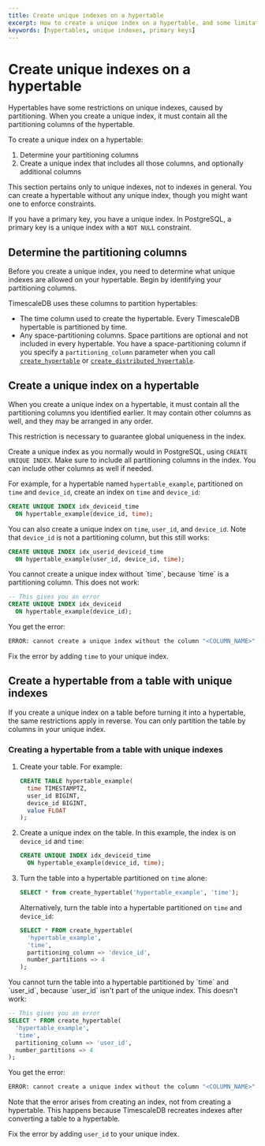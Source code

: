 ```yaml
---
title: Create unique indexes on a hypertable
excerpt: How to create a unique index on a hypertable, and some limitations on unique indexes
keywords: [hypertables, unique indexes, primary keys]
---
```


# Create unique indexes on a hypertable

Hypertables have some restrictions on unique indexes, caused by partitioning.
When you create a unique index, it must contain all the partitioning columns of
the hypertable.

To create a unique index on a hypertable:

1.  Determine your partitioning columns
1.  Create a unique index that includes all those columns, and optionally
    additional columns

<Highlight type="note">
This section pertains only to unique indexes, not to indexes in general. You
can create a hypertable without any unique index, though you might want one to
enforce constraints.

If you have a primary key, you have a unique index. In PostgreSQL, a primary key
is a unique index with a `NOT NULL` constraint.
</Highlight>

## Determine the partitioning columns

Before you create a unique index, you need to determine what unique indexes are
allowed on your hypertable. Begin by identifying your partitioning columns.

TimescaleDB uses these columns to partition hypertables:

*   The time column used to create the hypertable. Every TimescaleDB hypertable
    is partitioned by time.
*   Any space-partitioning columns. Space partitions are optional and not
    included in every hypertable. You have a space-partitioning column if you
    specify a `partitioning_column` parameter when you call
    [`create_hypertable`][create_hypertable] or
    [`create_distributed_hypertable`][create_distributed_hypertable].

## Create a unique index on a hypertable

When you create a unique index on a hypertable, it must contain all the
partitioning columns you identified earlier. It may contain other columns as
well, and they may be arranged in any order.

<Highlight type="note">
This restriction is necessary to guarantee global uniqueness in the index.
</Highlight>

Create a unique index as you normally would in PostgreSQL, using `CREATE UNIQUE
INDEX`. Make sure to include all partitioning columns in the index. You can
include other columns as well if needed.

For example, for a hypertable named `hypertable_example`, partitioned on `time`
and `device_id`, create an index on `time` and `device_id`:

```sql
CREATE UNIQUE INDEX idx_deviceid_time
  ON hypertable_example(device_id, time);
```

You can also create a unique index on `time`, `user_id`, and `device_id`. Note
that `device_id` is not a partitioning column, but this still works:

```sql
CREATE UNIQUE INDEX idx_userid_deviceid_time
  ON hypertable_example(user_id, device_id, time);
```

<Highlight type="note">
You cannot create a unique index without `time`, because `time` is a
partitioning column. This does not work:

```sql
-- This gives you an error
CREATE UNIQUE INDEX idx_deviceid
  ON hypertable_example(device_id);
```

You get the error:

```bash
ERROR: cannot create a unique index without the column "<COLUMN_NAME>" (used in partitioning) 
```

Fix the error by adding `time` to your unique index.
</Highlight>

## Create a hypertable from a table with unique indexes

If you create a unique index on a table before turning it into a hypertable, the
same restrictions apply in reverse. You can only partition the table by columns
in your unique index.

<Procedure>

### Creating a hypertable from a table with unique indexes

1.  Create your table. For example:

    ```sql
    CREATE TABLE hypertable_example(
      time TIMESTAMPTZ,
      user_id BIGINT,
      device_id BIGINT,
      value FLOAT
    );
    ```

1.  Create a unique index on the table. In this example, the index is on
    `device_id` and `time`:

    ```sql
    CREATE UNIQUE INDEX idx_deviceid_time
      ON hypertable_example(device_id, time);
    ```

1.  Turn the table into a hypertable partitioned on `time` alone:

    ```sql
    SELECT * from create_hypertable('hypertable_example', 'time');
    ```

    Alternatively, turn the table into a hypertable partitioned on `time` and
    `device_id`:

    ```sql
    SELECT * FROM create_hypertable(
      'hypertable_example',
      'time',
      partitioning_column => 'device_id',
      number_partitions => 4
    );
    ```

</Procedure>

<Highlight type="note">
You cannot turn the table into a hypertable partitioned by `time` and `user_id`,
because `user_id` isn't part of the unique index. This doesn't work:

```sql
-- This gives you an error
SELECT * FROM create_hypertable(
  'hypertable_example',
  'time',
  partitioning_column => 'user_id',
  number_partitions => 4
);
```

You get the error:

```bash
ERROR: cannot create a unique index without the column "<COLUMN_NAME>" (used in partitioning) 
```

Note that the error arises from creating an index, not from creating a
hypertable. This happens because TimescaleDB recreates indexes after converting
a table to a hypertable.

Fix the error by adding `user_id` to your unique index.

</Highlight>

[create_distributed_hypertable]: /api/:currentVersion:/distributed-hypertables/create_distributed_hypertable/
[create_hypertable]: /api/:currentVersion:/hypertable/create_hypertable/
